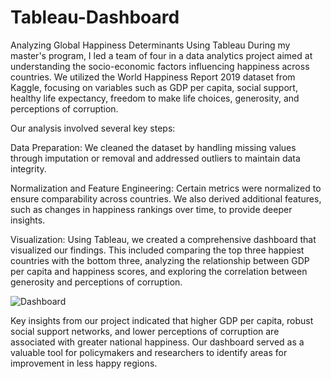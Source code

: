 # Tableau-Dashboard

Analyzing Global Happiness Determinants Using Tableau
During my master's program, I led a team of four in a data analytics project aimed at understanding the socio-economic factors influencing happiness across countries. We utilized the World Happiness Report 2019 dataset from Kaggle, focusing on variables such as GDP per capita, social support, healthy life expectancy, freedom to make life choices, generosity, and perceptions of corruption.

Our analysis involved several key steps:

Data Preparation: We cleaned the dataset by handling missing values through imputation or removal and addressed outliers to maintain data integrity.

Normalization and Feature Engineering: Certain metrics were normalized to ensure comparability across countries. We also derived additional features, such as changes in happiness rankings over time, to provide deeper insights.

Visualization: Using Tableau, we created a comprehensive dashboard that visualized our findings. This included comparing the top three happiest countries with the bottom three, analyzing the relationship between GDP per capita and happiness scores, and exploring the correlation between generosity and perceptions of corruption.

![Dashboard](https://github.com/user-attachments/assets/7bd34466-5689-43d1-8415-2a411ffa61ab)

Key insights from our project indicated that higher GDP per capita, robust social support networks, and lower perceptions of corruption are associated with greater national happiness. Our dashboard served as a valuable tool for policymakers and researchers to identify areas for improvement in less happy regions.
